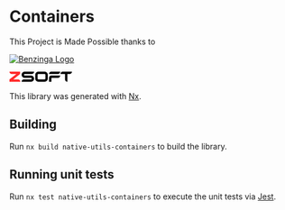 # Containers

This Project is Made Possible thanks to

[![Benzinga Logo](https://import.cdn.thinkific.com/222214/D3r5EJy9SZaNsaY7dQsj_Benzinga-logo-navy.svg)](www.benzinga.com)

[![ZSoft Logo](../../../images/ZSoft.svg)](https://github.com/znackasha)

This library was generated with [Nx](https://nx.dev).

## Building

Run `nx build native-utils-containers` to build the library.

## Running unit tests

Run `nx test native-utils-containers` to execute the unit tests via [Jest](https://jestjs.io).
